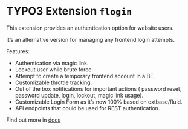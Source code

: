 # TYPO3 Extension ``flogin``

This extension provides an authentication option for website users.

It’s an alternative version for managing any frontend login attempts.

Features:

* Authentication via magic link.
* Lockout user while brute force.
* Attempt to create a temporary frontend account in a BE.
* Customizable throttle tracking.
* Out of the box notifications for important actions ( password reset, password update, login, lockout, magic link usage).
* Customizable Login Form as it’s now 100% based on extbase/fluid.
* API endpoints that could be used for REST authentication.

Find out more in [docs](https://docs.typo3.org/p/lms/flogin/master/en-us/)
